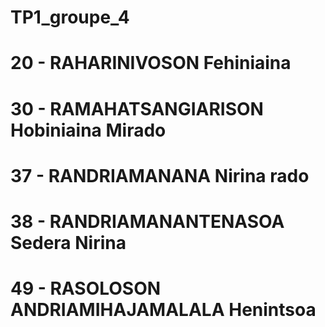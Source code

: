 # TP1_groupe_4

# 20 - RAHARINIVOSON Fehiniaina
# 30 - RAMAHATSANGIARISON Hobiniaina Mirado
# 37 - RANDRIAMANANA Nirina rado
# 38 - RANDRIAMANANTENASOA Sedera Nirina
# 49 - RASOLOSON ANDRIAMIHAJAMALALA Henintsoa
